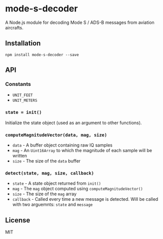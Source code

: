 # mode-s-decoder

A Node.js module for decoding Mode S / ADS-B messages from aviation
aircrafts.

## Installation

```
npm install mode-s-decoder --save
```

## API

### Constants

- `UNIT_FEET`
- `UNIT_METERS`

### `state = init()`

Initialize the state object (used as an argument to other functions).

### `computeMagnitudeVector(data, mag, size)`

- `data` - A buffer object containing raw IQ samples
- `mag` - An `Uint16Array` to which the magnitude of each sample will be
  written
- `size` - The size of the `data` buffer

### `detect(state, mag, size, callback)`

- `state` - A state object returned from `init()`
- `mag` - The `mag` object computed using `computeMagnitudeVector()`
- `size` - The size of the `mag` array
- `callback` - Called every time a new message is detected. Will be
  called with two arguemnts: `state` and `message`

## License

MIT
